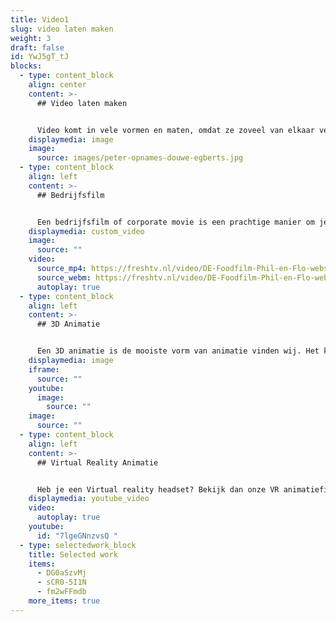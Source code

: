 ```yaml
---
title: Video1
slug: video laten maken
weight: 3
draft: false
id: YwJ5gT_tJ
blocks:
  - type: content_block
    align: center
    content: >-
      ## Video laten maken


      Video komt in vele vormen en maten, omdat ze zoveel van elkaar verschillen kan je hieronder een keuze maken uit bedrijfsfilms, commercials of Employer Branding.
    displaymedia: image
    image:
      source: images/peter-opnames-douwe-egberts.jpg
  - type: content_block
    align: left
    content: >-
      ## Bedrijfsfilm


      Een bedrijfsfilm of corporate movie is een prachtige manier om je bedrijf met haar visie te presenteren. We kijken samen met jou wat de doelen zijn van je organisatie en wat jullie voor de wereld van morgen betekenen. Lees hier meer over bedrijfsfilms.
    displaymedia: custom_video
    image:
      source: ""
    video:
      source_mp4: https://freshtv.nl/video/DE-Foodfilm-Phil-en-Flo-website-source.mp4
      source_webm: https://freshtv.nl/video/DE-Foodfilm-Phil-en-Flo-website-source.webm
      autoplay: true
  - type: content_block
    align: left
    content: >-
      ## 3D Animatie


      Een 3D animatie is de mooiste vorm van animatie vinden wij. Het kost wat meer tijd om te maken, maar het resultaat is verbluffend. Onze specialisten maken graag voor jou de meest gave 3D animaties! Lees hier meer over 3D animaties.
    displaymedia: image
    iframe:
      source: ""
    youtube:
      image:
        source: ""
    image:
      source: ""
  - type: content_block
    align: left
    content: >-
      ## Virtual Reality Animatie


      Heb je een Virtual reality headset? Bekijk dan onze VR animatiefilms eens! Deze oplossing biedt geweldige mogelijkheden als je echt wilt opvallen. Ook geweldig om te gebruiken op beurzen of tijdens presentaties!
    displaymedia: youtube_video
    video:
      autoplay: true
    youtube:
      id: "7lgeGNnzvsQ "
  - type: selectedwork_block
    title: Selected work
    items:
      - DG0aSzvMj
      - sCR0-5I1N
      - fm2wFFmdb
    more_items: true
---
```

